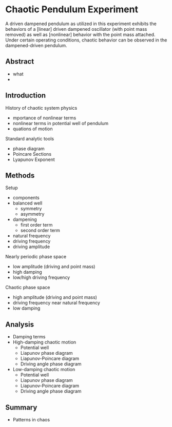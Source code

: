 # Chaotic Pendulum Experiment

A driven dampened pendulum as utilized in this experiment exhibits the behaviors of a [linear] driven dampened oscillator (with point mass removed) as well as [nonlinear] behavior with the point mass attached.  Under certain operating conditions, chaotic behavior can be observed in the dampened-driven pendulum.

## Abstract
- what
- 

## Introduction
History of chaotic system physics
- mportance of nonlinear terms
- nonlinear terms in potential well of pendulum
- quations of motion

Standard analytic tools
- phase diagram
- Poincare Sections
- Lyapunov Exponent

## Methods
Setup
- components
- balanced well
  - symmetry
  - asymmetry
- dampening
  - first order term
  - second order term
- natural frequency
- driving frequency
- driving amplitude

Nearly periodic phase space
- low amplitude (driving and point mass)
- high damping
- low/high driving frequency

Chaotic phase space
- high amplitude (driving and point mass)
- driving frequency near natural frequency
- low damping

## Analysis
- Damping terms
- High-damping chaotic motion
  - Potential well
  - Liapunov phase diagram
  - Liapunov-Poincare diagram
  - Driving angle phase diagram
- Low-damping chaotic motion
  - Potential well
  - Liapunov phase diagram
  - Liapunov-Poincare diagram
  - Driving angle phase diagram

## Summary
- Patterns in chaos
